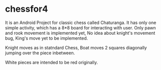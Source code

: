# chessfor4

It is an Android Project for classic chess called Chaturanga.
It has only one simple activity, which has a 8*8 board for interacting with user.
Only pawn and rook movement is implemented yet, No idea about knight's movement bug, King's move yet to be implemented.

Knight moves as in statndard Chess, Boat moves 2 squares diagonally jumping over the piece inbetween.

White pieces are intended to be red originally.

